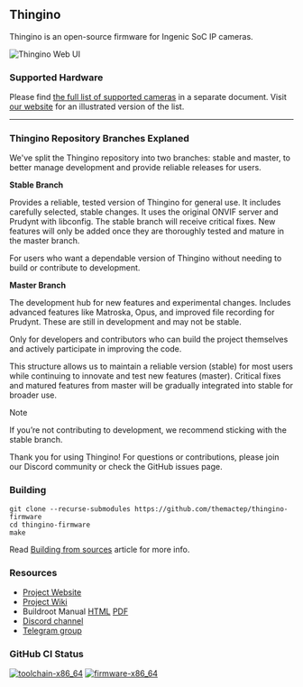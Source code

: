 Thingino
--------

Thingino is an open-source firmware for Ingenic SoC IP cameras.

![Thingino Web UI][10]

### Supported Hardware

Please find [the full list of supported cameras](docs/supported_hardware.md)
in a separate document. Visit [our website][0] for an illustrated version of
the list.

---

### Thingino Repository Branches Explaned

We've split the Thingino repository into two branches: stable and master, to better manage development and provide reliable releases for users.

**Stable Branch**

Provides a reliable, tested version of Thingino for general use. It includes carefully selected, stable changes. It uses the original ONVIF server and Prudynt with libconfig.
The stable branch will receive critical fixes. New features will only be added once they are thoroughly tested and mature in the master branch.

For users who want a dependable version of Thingino without needing to build or contribute to development.

**Master Branch**

The development hub for new features and experimental changes. Includes advanced features like Matroska, Opus, and improved file recording for Prudynt. These are still in development and may not be stable.

Only for developers and contributors who can build the project themselves and actively participate in improving the code.

This structure allows us to maintain a reliable version (stable) for most users while continuing to innovate and test new features (master). Critical fixes and matured features from master will be gradually integrated into stable for broader use.

> [!NOTE]
> If you’re not contributing to development, we recommend sticking with the stable branch.

Thank you for using Thingino! For questions or contributions, please join our Discord community or check the GitHub issues page.

### Building

```
git clone --recurse-submodules https://github.com/themactep/thingino-firmware
cd thingino-firmware
make
```

Read [Building from sources][7] article for more info.

### Resources

- [Project Website][0]
- [Project Wiki][1]
- Buildroot Manual [HTML][5] [PDF][6]
- [Discord channel][3]
- [Telegram group][4]

### GitHub CI Status

[![toolchain-x86_64][11]][8]
[![firmware-x86_64][12]][9]

[0]: https://thingino.com/
[1]: https://github.com/themactep/thingino-firmware/wiki
[3]: https://discord.gg/xDmqS944zr
[4]: https://t.me/thingino
[5]: https://buildroot.org/downloads/manual/manual.html
[6]: https://nightly.buildroot.org/manual.pdf
[7]: https://github.com/themactep/thingino-firmware/wiki/Building-from-sources
[8]: https://github.com/themactep/thingino-firmware/actions/workflows/toolchain.yaml
[9]: https://github.com/themactep/thingino-firmware/actions/workflows/firmware.yaml
[10]: https://github.com/user-attachments/assets/6fe68e13-eb49-4c33-8836-af1e97bf8b4e
[11]: https://github.com/themactep/thingino-firmware/actions/workflows/toolchain-x86_64.yaml/badge.svg
[12]: https://github.com/themactep/thingino-firmware/actions/workflows/firmware-x86_64.yaml/badge.svg
